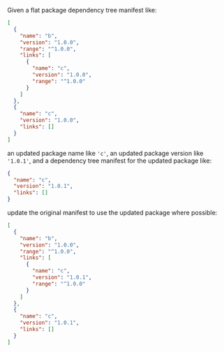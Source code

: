 Given a flat package dependency tree manifest like:

```json
[
  {
    "name": "b",
    "version": "1.0.0",
    "range": "^1.0.0",
    "links": [
      {
        "name": "c",
        "version": "1.0.0",
        "range": "^1.0.0"
      }
    ]
  },
  {
    "name": "c",
    "version": "1.0.0",
    "links": []
  }
]
```

an updated package name like `'c'`,
an updated package version like `'1.0.1'`,
and a dependency tree manifest for the updated package like:

```json
{
  "name": "c",
  "version": "1.0.1",
  "links": []
}
```

update the original manifest to use the updated package where possible:

```json
[
  {
    "name": "b",
    "version": "1.0.0",
    "range": "^1.0.0",
    "links": [
      {
        "name": "c",
        "version": "1.0.1",
        "range": "^1.0.0"
      }
    ]
  },
  {
    "name": "c",
    "version": "1.0.1",
    "links": []
  }
]
```
